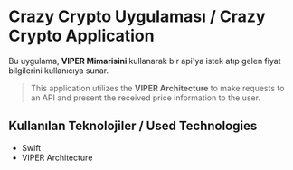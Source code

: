 # Crazy Crypto Uygulaması / Crazy Crypto Application

Bu uygulama, <b> VIPER Mimarisini  </b> kullanarak bir api'ya istek atıp gelen fiyat bilgilerini kullanıcıya sunar.

> This application utilizes the <b>VIPER Architecture</b> to make requests to an API and present the received price information to the user.

## Kullanılan Teknolojiler / Used Technologies

- Swift
- VIPER Architecture
